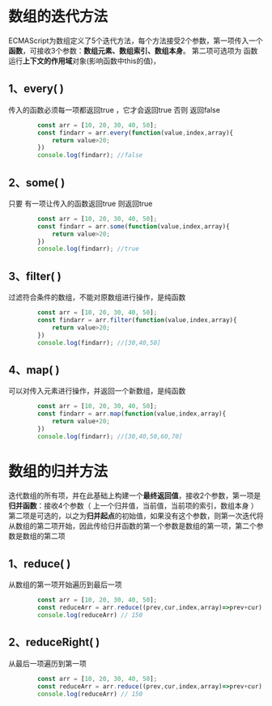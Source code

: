 # 数组的迭代方法

ECMAScript为数组定义了5个迭代方法，每个方法接受2个参数，第一项传入一个**函数**，可接收3个参数：**数组元素、数组索引、数组本身**。 第二项可选项为 函数运行**上下文的作用域**对象(影响函数中this的值)，

## 1、every( )

传入的函数必须每一项都返回true ，它才会返回true   否则 返回false

```js
        const arr = [10, 20, 30, 40, 50];
        const findarr = arr.every(function(value,index,array){
            return value>20;
        })
        console.log(findarr); //false

```



## 2、some( )

只要 有一项让传入的函数返回true  则返回true

```js
        const arr = [10, 20, 30, 40, 50];
        const findarr = arr.some(function(value,index,array){
            return value>20;
        })
        console.log(findarr); //true
```



## 3、filter( )

过滤符合条件的数组，不能对原数组进行操作，是纯函数

```js
        const arr = [10, 20, 30, 40, 50];
        const findarr = arr.filter(function(value,index,array){
            return value>20;
        })
        console.log(findarr); //[30,40,50]
```



## 4、map( )

可以对传入元素进行操作，并返回一个新数组，是纯函数

```js
        const arr = [10, 20, 30, 40, 50];
        const findarr = arr.map(function(value,index,array){
            return value+20;
        })
        console.log(findarr); //[30,40,50,60,70]
```



# 数组的归并方法

迭代数组的所有项，并在此基础上构建一个**最终返回值**，接收2个参数，第一项是 **归并函数**：接收4个参数（ 上一个归并值，当前值，当前项的索引，数组本身 ）  第二项是可选的，以之为**归并起点**的初始值，如果没有这个参数，则第一次迭代将从数组的第二项开始，因此传给归并函数的第一个参数是数组的第一项，第二个参数是数组的第二项

## 1、reduce( )

从数组的第一项开始遍历到最后一项

```js
        const arr = [10, 20, 30, 40, 50];
        const reduceArr = arr.reduce((prev,cur,index,array)=>prev+cur)
        console.log(reduceArr) // 150
```



## 2、reduceRight( )

从最后一项遍历到第一项

```js
        const arr = [10, 20, 30, 40, 50];
        const reduceArr = arr.reduce((prev,cur,index,array)=>prev+cur)
        console.log(reduceArr) // 150
```

